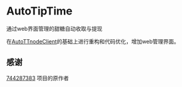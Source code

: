 # AutoTipTime
通过web界面管理的甜糖自动收取与提现


在[AutoTTnodeClient](https://github.com/744287383/AutoTTnodeClient)的基础上进行重构和代码优化，增加web管理界面。

## 感谢
[744287383](https://github.com/744287383/AutoTTnodeClient) 项目的原作者
